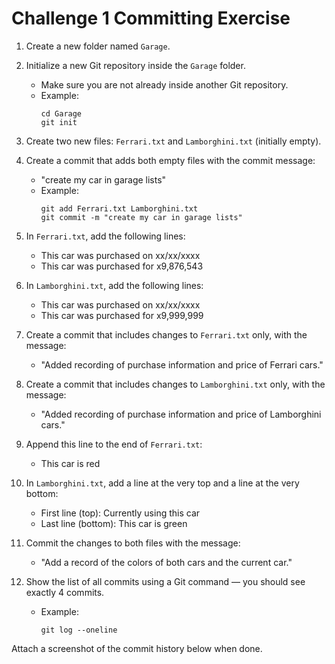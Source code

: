 # Challenge 1 Committing Exercise

1. Create a new folder named `Garage`.

2. Initialize a new Git repository inside the `Garage` folder.
    - Make sure you are not already inside another Git repository.
    - Example:
      ```
      cd Garage
      git init
      ```

3. Create two new files: `Ferrari.txt` and `Lamborghini.txt` (initially empty).

4. Create a commit that adds both empty files with the commit message:
    - "create my car in garage lists"
    - Example:
      ```
      git add Ferrari.txt Lamborghini.txt
      git commit -m "create my car in garage lists"
      ```

5. In `Ferrari.txt`, add the following lines:
    - This car was purchased on xx/xx/xxxx
    - This car was purchased for x9,876,543

6. In `Lamborghini.txt`, add the following lines:
    - This car was purchased on xx/xx/xxxx
    - This car was purchased for x9,999,999

7. Create a commit that includes changes to `Ferrari.txt` only, with the message:
    - "Added recording of purchase information and price of Ferrari cars."

8. Create a commit that includes changes to `Lamborghini.txt` only, with the message:
    - "Added recording of purchase information and price of Lamborghini cars."

9. Append this line to the end of `Ferrari.txt`:
    - This car is red

10. In `Lamborghini.txt`, add a line at the very top and a line at the very bottom:
     - First line (top): Currently using this car
     - Last line (bottom): This car is green

11. Commit the changes to both files with the message:
     - "Add a record of the colors of both cars and the current car."

12. Show the list of all commits using a Git command — you should see exactly 4 commits.
     - Example:
        ```
        git log --oneline
        ```

Attach a screenshot of the commit history below when done.
